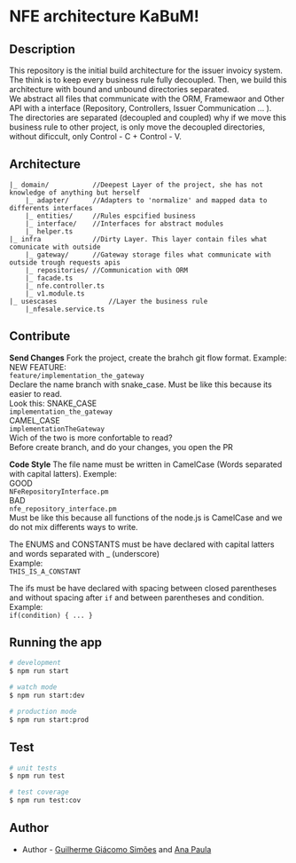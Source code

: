 # NFE architecture KaBuM!

## Description
This repository is the initial build architecture for the issuer invoicy system.
The think is to keep every business rule fully decoupled. Then, we build this architecture with bound and unbound directories separated. <br>
We abstract all files that communicate with the ORM, Framewaor and Other API with a interface (Repository, Controllers, Issuer Communication ... ). <br>
The directories are separated (decoupled and coupled) why if we move this business rule to other project, is only move the decoupled directories, without dificcult, only Control - C + Control - V.


## Architecture 
```
|_ domain/           //Deepest Layer of the project, she has not knowledge of anything but herself
	|_ adapter/      //Adapters to 'normalize' and mapped data to differents interfaces
	|_ entities/     //Rules espcified business
	|_ interface/    //Interfaces for abstract modules
	|_ helper.ts     
|_ infra             //Dirty Layer. This layer contain files what comunicate with outside
	|_ gateway/      //Gateway storage files what communicate with outside trough requests apis
	|_ repositories/ //Communication with ORM
	|_ facade.ts 
	|_ nfe.controller.ts
	|_ v1.module.ts
|_ usescases             //Layer the business rule
	|_nfesale.service.ts
```

## Contribute 
**Send Changes**
Fork the project, create the brahch git flow format. Example: <br>
NEW FEATURE:<br>
`feature/implementation_the_gateway`<br>
Declare the name branch with snake_case. Must be like this because its easier to read. <br>
Look this:
SNAKE_CASE <br>
`implementation_the_gateway`<br>
CAMEL_CASE<br>
`implementationTheGateway`<br>
Wich of the two is more confortable to read?<br>
Before create branch, and do your changes, you open the PR <br>

**Code Style**
The file name must be written in CamelCase (Words separated with capital latters). Exemple: <br>
GOOD<br>
`NFeRepositoryInterface.pm`<br>
BAD<br>
`nfe_repository_interface.pm`<br> 
Must be like this because all functions of the node.js is CamelCase and we do not mix differents ways to write. <br>

The ENUMS and CONSTANTS must be have declared with capital latters and words separated with _ (underscore) <br>
Example:<br>
`THIS_IS_A_CONSTANT`<br>

The ifs must be have declared with spacing between closed parentheses and without spacing after `if` and between parentheses and condition. <br>
Example:<br>
`if(condition) { ... }`

## Running the app

```bash
# development
$ npm run start

# watch mode
$ npm run start:dev

# production mode
$ npm run start:prod
```

## Test

```bash
# unit tests
$ npm run test

# test coverage
$ npm run test:cov
```


## Author 

- Author - [Guilherme Giácomo Simões](https://github.com/guilhermesimoes-kabum) and [Ana Paula](https://github.com/anapaulakabum/)
